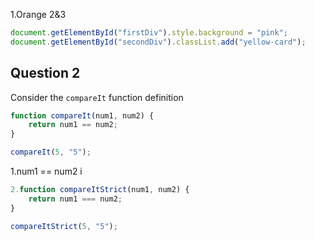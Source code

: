 1.Orange
2&3
```javascript
document.getElementById("firstDiv").style.background = "pink";
document.getElementById("secondDiv").classList.add("yellow-card");
```

## Question 2
Consider the ```compareIt``` function definition

```javascript
function compareIt(num1, num2) {
    return num1 == num2;
}

compareIt(5, "5");
```
1.num1 == num2 i
```javascript
2.function compareItStrict(num1, num2) {
    return num1 === num2;
}

compareItStrict(5, "5");
```
